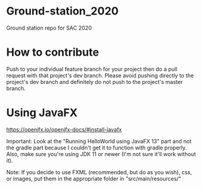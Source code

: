 # Ground-station_2020
Ground station repo for SAC 2020

# How to contribute
Push to your individual feature branch for your project then do a pull request with that project's dev branch. Please avoid pushing directly to the project's dev branch and definitely do not push to the project's master branch.

# Using JavaFX

https://openjfx.io/openjfx-docs/#install-javafx

Important: Look at the "Running HelloWorld using JavaFX 13" part and not the gradle part because I couldn't get it to function with gradle properly. Also, make sure you're using JDK 11 or newer (I'm not sure it'll work without it).

Note: If you decide to use FXML (recommended, but do as you wish), css, or images, put them in the appropriate folder in "src/main/resources/"



